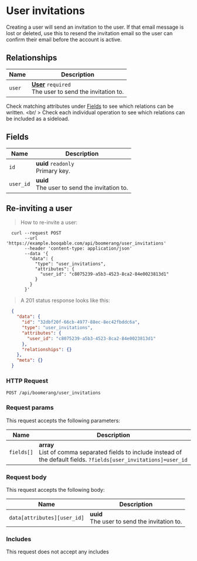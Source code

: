 # User invitations

Creating a user will send an invitation to the user.
If that email message is lost or deleted, use this to resend the invitation email
so the user can confirm their email before the account is active.

## Relationships
Name | Description
-- | --
`user` | **[User](#users)** `required`<br>The user to send the invitation to.


Check matching attributes under [Fields](#user-invitations-fields) to see which relations can be written.
<br/ >
Check each individual operation to see which relations can be included as a sideload.
## Fields

 Name | Description
-- | --
`id` | **uuid** `readonly`<br>Primary key.
`user_id` | **uuid** <br>The user to send the invitation to.


## Re-inviting a user


> How to re-invite a user:

```shell
  curl --request POST
       --url 'https://example.booqable.com/api/boomerang/user_invitations'
       --header 'content-type: application/json'
       --data '{
         "data": {
           "type": "user_invitations",
           "attributes": {
             "user_id": "c8075239-a5b3-4523-8ca2-84e0023813d1"
           }
         }
       }'
```

> A 201 status response looks like this:

```json
  {
    "data": {
      "id": "32dbf20f-66cb-4977-88ec-8ec42fbddc6a",
      "type": "user_invitations",
      "attributes": {
        "user_id": "c8075239-a5b3-4523-8ca2-84e0023813d1"
      },
      "relationships": {}
    },
    "meta": {}
  }
```

### HTTP Request

`POST /api/boomerang/user_invitations`

### Request params

This request accepts the following parameters:

Name | Description
-- | --
`fields[]` | **array** <br>List of comma separated fields to include instead of the default fields. `?fields[user_invitations]=user_id`


### Request body

This request accepts the following body:

Name | Description
-- | --
`data[attributes][user_id]` | **uuid** <br>The user to send the invitation to.


### Includes

This request does not accept any includes